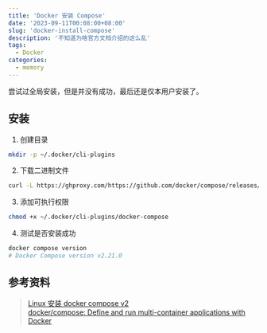```yaml
---
title: 'Docker 安装 Compose'
date: '2023-09-11T00:08:00+08:00'
slug: 'docker-install-compose'
description: '不知道为啥官方文档介绍的这么乱'
tags:
  - Docker
categories:
  - memory
---
```


尝试过全局安装，但是并没有成功，最后还是仅本用户安装了。

## 安装

1. 创建目录

```bash
mkdir -p ~/.docker/cli-plugins
```

2. 下载二进制文件

```bash
curl -L https://ghproxy.com/https://github.com/docker/compose/releases/latest/download/docker-compose-`uname -s`-`uname -m` > ~/.docker/cli-plugins/docker-compose
```

3. 添加可执行权限

```bash
chmod +x ~/.docker/cli-plugins/docker-compose
```

4. 测试是否安装成功

```bash
docker compose version
# Docker Compose version v2.21.0
```

## 参考资料

> [Linux 安装 docker compose v2](https://www.iszy.cc/posts/linux-install-docker-compose-v2/)  
> [docker/compose: Define and run multi-container applications with Docker](https://github.com/docker/compose)
